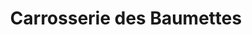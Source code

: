 ---
title: "Carrosserie des Baumettes"
url: /nice/carrosserie-des-baumettes/
shop: réparation de voitures
---